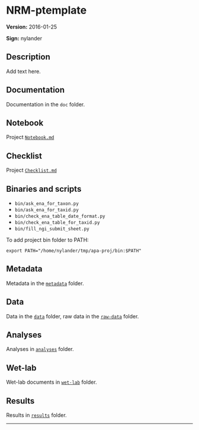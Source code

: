 # NRM-ptemplate

**Version:** 2016-01-25

**Sign:** nylander

## Description

Add text here.

## Documentation

Documentation in the `doc` folder.

## Notebook

Project [`Notebook.md`](../Notebook.md)

## Checklist

Project [`Checklist.md`](Checklist.md)

## Binaries and scripts

* `bin/ask_ena_for_taxon.py`
* `bin/ask_ena_for_taxid.py`
* `bin/check_ena_table_date_format.py`
* `bin/check_ena_table_for_taxid.py`
* `bin/fill_ngi_submit_sheet.py`

To add project bin folder to PATH:

    export PATH="/home/nylander/tmp/apa-proj/bin:$PATH"

## Metadata

Metadata in the [`metadata`](../metadata) folder.

## Data

Data in the [`data`](../data) folder, raw data in the [`raw-data`](../raw-data) folder.

## Analyses

Analyses in [`analyses`](../analyses) folder.

## Wet-lab

Wet-lab documents in [`wet-lab`](../wet-lab) folder.

## Results

Results in [`results`](../results) folder.

---

